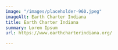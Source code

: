 ```yaml
---
image: "/images/placeholder-960.jpeg"
imageAlt: Earth Charter Indiana
title: Earth Charter Indiana
summary: Lorem Ipsum
url: https://www.earthcharterindiana.org/

---
```

